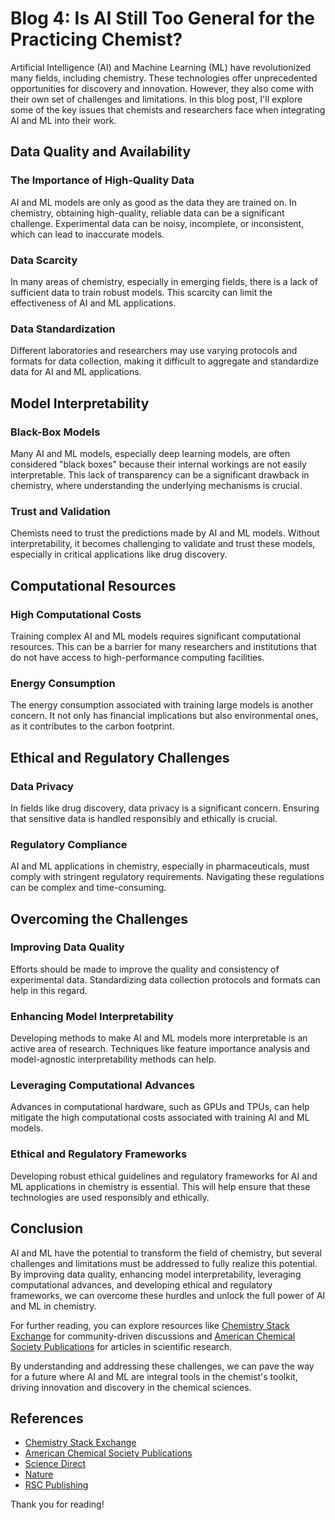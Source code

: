 
# Blog 4: Is AI Still Too General for the Practicing Chemist?

Artificial Intelligence (AI) and Machine Learning (ML) have revolutionized many fields, including chemistry. These technologies offer unprecedented opportunities for discovery and innovation. However, they also come with their own set of challenges and limitations. In this blog post, I'll explore some of the key issues that chemists and researchers face when integrating AI and ML into their work.

## Data Quality and Availability

### The Importance of High-Quality Data

AI and ML models are only as good as the data they are trained on. In chemistry, obtaining high-quality, reliable data can be a significant challenge. Experimental data can be noisy, incomplete, or inconsistent, which can lead to inaccurate models.

### Data Scarcity

In many areas of chemistry, especially in emerging fields, there is a lack of sufficient data to train robust models. This scarcity can limit the effectiveness of AI and ML applications.

### Data Standardization

Different laboratories and researchers may use varying protocols and formats for data collection, making it difficult to aggregate and standardize data for AI and ML applications.

## Model Interpretability

### Black-Box Models

Many AI and ML models, especially deep learning models, are often considered "black boxes" because their internal workings are not easily interpretable. This lack of transparency can be a significant drawback in chemistry, where understanding the underlying mechanisms is crucial.

### Trust and Validation

Chemists need to trust the predictions made by AI and ML models. Without interpretability, it becomes challenging to validate and trust these models, especially in critical applications like drug discovery.

## Computational Resources

### High Computational Costs

Training complex AI and ML models requires significant computational resources. This can be a barrier for many researchers and institutions that do not have access to high-performance computing facilities.

### Energy Consumption

The energy consumption associated with training large models is another concern. It not only has financial implications but also environmental ones, as it contributes to the carbon footprint.

## Ethical and Regulatory Challenges

### Data Privacy

In fields like drug discovery, data privacy is a significant concern. Ensuring that sensitive data is handled responsibly and ethically is crucial.

### Regulatory Compliance

AI and ML applications in chemistry, especially in pharmaceuticals, must comply with stringent regulatory requirements. Navigating these regulations can be complex and time-consuming.

## Overcoming the Challenges

### Improving Data Quality

Efforts should be made to improve the quality and consistency of experimental data. Standardizing data collection protocols and formats can help in this regard.

### Enhancing Model Interpretability

Developing methods to make AI and ML models more interpretable is an active area of research. Techniques like feature importance analysis and model-agnostic interpretability methods can help.

### Leveraging Computational Advances

Advances in computational hardware, such as GPUs and TPUs, can help mitigate the high computational costs associated with training AI and ML models.

### Ethical and Regulatory Frameworks

Developing robust ethical guidelines and regulatory frameworks for AI and ML applications in chemistry is essential. This will help ensure that these technologies are used responsibly and ethically.

## Conclusion

AI and ML have the potential to transform the field of chemistry, but several challenges and limitations must be addressed to fully realize this potential. By improving data quality, enhancing model interpretability, leveraging computational advances, and developing ethical and regulatory frameworks, we can overcome these hurdles and unlock the full power of AI and ML in chemistry.

For further reading, you can explore resources like [Chemistry Stack Exchange](https://chemistry.stackexchange.com/) for community-driven discussions and [American Chemical Society Publications](https://pubs.acs.org/page/vi/jpc-machine-learning.html) for articles in scientific research.

By understanding and addressing these challenges, we can pave the way for a future where AI and ML are integral tools in the chemist's toolkit, driving innovation and discovery in the chemical sciences.

## References

- [Chemistry Stack Exchange](https://chemistry.stackexchange.com/)
- [American Chemical Society Publications](https://pubs.acs.org/page/vi/jpc-machine-learning.html)
- [Science Direct](https://www.sciencedirect.com/science/article/pii/S2095809923002813)
- [Nature](https://www.nature.com/articles/s41557-021-00716-z)
- [RSC Publishing](https://pubs.rsc.org/en/content/articlelanding/2023/sc/d2sc05089g)

Thank you for reading!